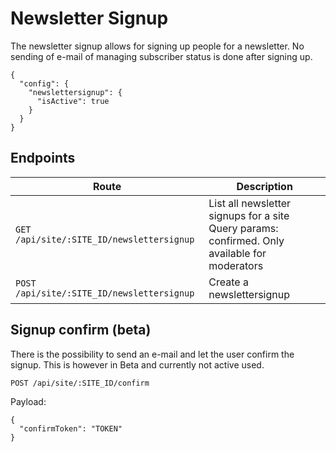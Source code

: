 # Newsletter Signup

The newsletter signup allows for signing up people for a newsletter. No sending of e-mail of managing subscriber status is done after signing up.
```
{
  "config": {
    "newslettersignup": {
      "isActive": true
    }
  }
}
```



## Endpoints

| Route                                      | Description                                                  |
| ------------------------------------------ | ------------------------------------------------------------ |
| `GET /api/site/:SITE_ID/newslettersignup`  | List all newsletter signups for a site<br/>Query params: confirmed. Only available for moderators |
| `POST /api/site/:SITE_ID/newslettersignup` | Create a newslettersignup                                    |





## Signup confirm (beta)

There is the possibility to send an e-mail and let the user confirm the signup. This is however in Beta and currently not active used.

`POST /api/site/:SITE_ID/confirm`

Payload:

```
{
  "confirmToken": "TOKEN"
}
```

